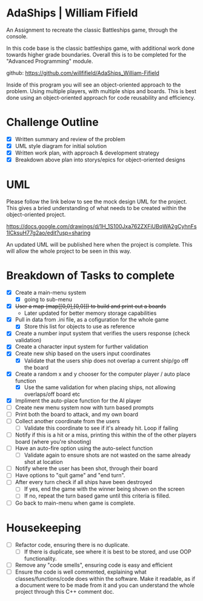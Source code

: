 # AdaShips | William Fifield
An Assignment to recreate the classic Battleships game, through the console.

In this code base is the classic battleships game, with additional work done towards higher grade boundaries. Overall this is to be completed for the "Advanced Programming" module.

github: https://github.com/willfifield/AdaShips_William-Fifield

Inside of this program you will see an object-oriented approach to the problem. Using multiple players, with multiple ships and boards. This is best done using an object-oriented approach for code reusability and efficiency.


# Challenge Outline
- [x] Written summary and review of the problem
- [x] UML style diagram for initial solution
- [x] Written work plan, with approach & development strategy
- [x] Breakdown above plan into storys/epics for object-oriented designs

# UML
Please follow the link below to see the mock design UML for the project. This gives a bried understanding of what needs to be created within the object-oriented project.

https://docs.google.com/drawings/d/1H_1S100Jxa762ZXFiUBqWA2gCyhnFs1ICksuH77g2ao/edit?usp=sharing

An updated UML will be published here when the project is complete. This will allow the whole project to be seen in this way. 



# Breakdown of Tasks to complete
- [x] Create a main-menu system
  - [x] going to sub-menu
- [x] ~~User a map (map[[0,0],[0,0]]) to build and print out a boards~~
  -  Later updated for better memory storage capabilities
- [x] Pull in data from .ini file, as a cofiguration for the whole game
  - [x] Store this list for objects to use as reference
- [x] Create a number input system that verifies the users response (check validation)
- [x] Create a character input system for further validation
- [x] Create new ship based on the users input coordinates
  - [x]  Validate that the users ship does not overlap a current ship/go off the board
- [x] Create a random x and y chooser for the computer player / auto place function
  - [x] Use the same validation for when placing ships, not allowing overlaps/off board etc
- [x] Impliment the auto-place function for the AI player
- [ ] Create new menu system now with turn based prompts
- [ ] Print both the board to attack, and my own board
- [ ] Collect another coordinate from the users
  - [ ] Validate this coordinate to see if it's already hit. Loop if failing
- [ ] Notify if this is a hit or a miss, printing this within the of the other players board (where you're shooting)
- [ ] Have an auto-fire option using the auto-select function
  - [ ] Validate again to ensure shots are not wasted on the same already shot at location
- [ ] Notify where the user has been shot, through their board
- [ ] Have options to "quit game" and "end turn".
- [ ] After every turn check if all ships have been destroyed 
  - [ ] If yes, end the game with the winner being shown on the screen
  - [ ] If no, repeat the turn based game until this criteria is filled.
- [ ] Go back to main-menu when game is complete.

# Housekeeping
- [ ] Refactor code, ensuring there is no duplicate. 
  - [ ] If there is duplicate, see where it is best to be stored, and use OOP functionality.
- [ ] Remove any "code smells", ensuring code is easy and efficient
- [ ] Ensure the code is well commented, explaining what classes/functions/code does within the software. Make it readable, as if a document were to be made from it and you can understand the whole project through this C++ comment doc.